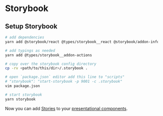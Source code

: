 # Storybook

## Setup Storybook

```bash
# add dependencies
yarn add @storybook/react @types/storybook__react @storybook/addon-info react-docgen-typescript-webpack-plugin

# add typings as needed
yarn add @types/storybook__addon-actions

# copy over the storybook config directory
cp -rv <path/to/this/dir>/.storybook .

# open `package.json` editor add this line to "scripts"
# "storybook": "start-storybook -p 9001 -c .storybook"
vim package.json

# start storybook
yarn storybook
```

Now you can add [Stories](CREATE_STORIES.md) to your [presentational components](COMPONENTS.md).
